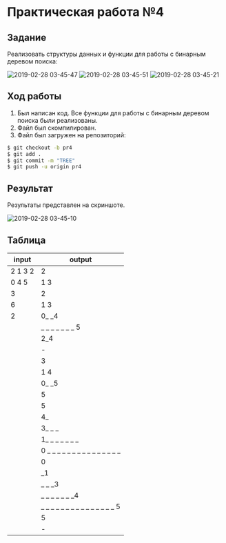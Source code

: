 # Практическая работа №4

## Задание 

Реализовать структуры данных и функции для работы с бинарным деревом поиска:

![2019-02-28 03-45-47](https://i.ibb.co/KLrG0nj/1.png)
![2019-02-28 03-45-51](https://i.ibb.co/GMVfv7M/2.png)
![2019-02-28 03-45-21](https://i.ibb.co/YQNKKBX/3.png)

## Ход работы

1. Был написан код. Все функции для работы с бинарным деревом поиска были реализованы.
2. Файл был скомпилирован.
3. Файл был загружен на репозиторий:
```sh
$ git checkout -b pr4
$ git add .
$ git commit -m "TREE"
$ git push -u origin pr4
```

## Результат

Результаты представлен на скриншоте.

![2019-02-28 03-45-10](https://i.ibb.co/QH8w9QK/image.png)

## Таблица

| input   | output  |
|---------|------------------|
| 2 1 3 2 | 2       |
| 0 4 5   |  1 3      |
| 3       | 2  |
| 6       | 1 3 |
| 2       |  0_ _4    |
|         | _ _ _ _ _ _ _ 5    |
|         | 2_4 |
|         | - |
|         | 3 |
|         |  1 4    |
|         | 0_ _5    |
|         | 5 |
|         | 5 |
|         | 4_ |
|         | 3_ _ _  |
|         | 1_ _ _ _ _ _ _     |
|         | 0 _ _ _ _ _ _ _ _ _ _ _ _ _ _ _     |
|         | 0 |
|         | _1 |
|         | _ _ _3|
|         | _ _ _ _ _ _ _4 |
|         | _ _ _ _ _ _ _ _ _ _ _ _ _ _ _ 5|
|         | 5 |
|         | -  |
